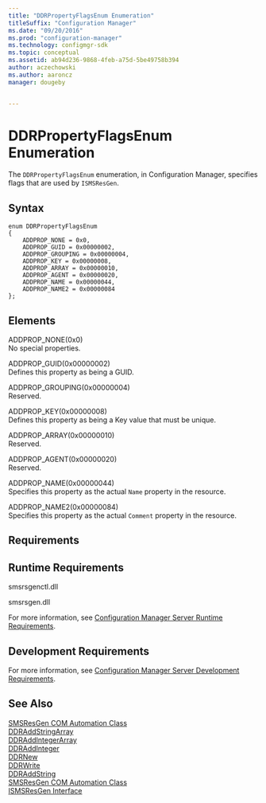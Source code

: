```yaml
---
title: "DDRPropertyFlagsEnum Enumeration"
titleSuffix: "Configuration Manager"
ms.date: "09/20/2016"
ms.prod: "configuration-manager"
ms.technology: configmgr-sdk
ms.topic: conceptual
ms.assetid: ab94d236-9868-4feb-a75d-5be49758b394
author: aczechowski
ms.author: aaroncz
manager: dougeby


---
```

# DDRPropertyFlagsEnum Enumeration
The `DDRPropertyFlagsEnum` enumeration, in Configuration Manager, specifies flags that are used by `ISMSResGen`.  

## Syntax  

```  
enum DDRPropertyFlagsEnum  
{  
    ADDPROP_NONE = 0x0,  
    ADDPROP_GUID = 0x00000002,  
    ADDPROP_GROUPING = 0x00000004,  
    ADDPROP_KEY = 0x00000008,  
    ADDPROP_ARRAY = 0x00000010,   
    ADDPROP_AGENT = 0x00000020,  
    ADDPROP_NAME = 0x00000044,  
    ADDPROP_NAME2 = 0x00000084  
};  
```  

## Elements  
 ADDPROP_NONE(0x0)  
 No special properties.  

 ADDPROP_GUID(0x00000002)  
 Defines this property as being a GUID.  

 ADDPROP_GROUPING(0x00000004)  
 Reserved.  

 ADDPROP_KEY(0x00000008)  
 Defines this property as being a Key value that must be unique.  

 ADDPROP_ARRAY(0x00000010)  
 Reserved.  

 ADDPROP_AGENT(0x00000020)  
 Reserved.  

 ADDPROP_NAME(0x00000044)  
 Specifies this property as the actual `Name` property in the resource.  

 ADDPROP_NAME2(0x00000084)  
 Specifies this property as the actual `Comment` property in the resource.  

## Requirements  

## Runtime Requirements  
 smsrsgenctl.dll  

 smsrsgen.dll  

 For more information, see [Configuration Manager Server Runtime Requirements](../../../../../develop/core/reqs/server-runtime-requirements.md).  

## Development Requirements  
 For more information, see [Configuration Manager Server Development Requirements](../../../../../develop/core/reqs/server-development-requirements.md).  

## See Also  
 [SMSResGen COM Automation Class](../../../../../develop/reference/core/servers/configure/smsresgen-com-automation-class.md)   
 [DDRAddStringArray](../../../../../develop/reference/core/servers/configure/ddraddstringarray.md)   
 [DDRAddIntegerArray](../../../../../develop/reference/core/servers/configure/ddraddintegerarray.md)   
 [DDRAddInteger](../../../../../develop/reference/core/servers/configure/ddraddinteger.md)   
 [DDRNew](../../../../../develop/reference/core/servers/configure/ddrnew.md)   
 [DDRWrite](../../../../../develop/reference/core/servers/configure/ddrwrite.md)   
 [DDRAddString](../../../../../develop/reference/core/servers/configure/ddraddstring.md)   
 [SMSResGen COM Automation Class](../../../../../develop/reference/core/servers/configure/smsresgen-com-automation-class.md)   
 [ISMSResGen Interface](../../../../../develop/reference/core/servers/configure/ismsresgen-interface.md)
